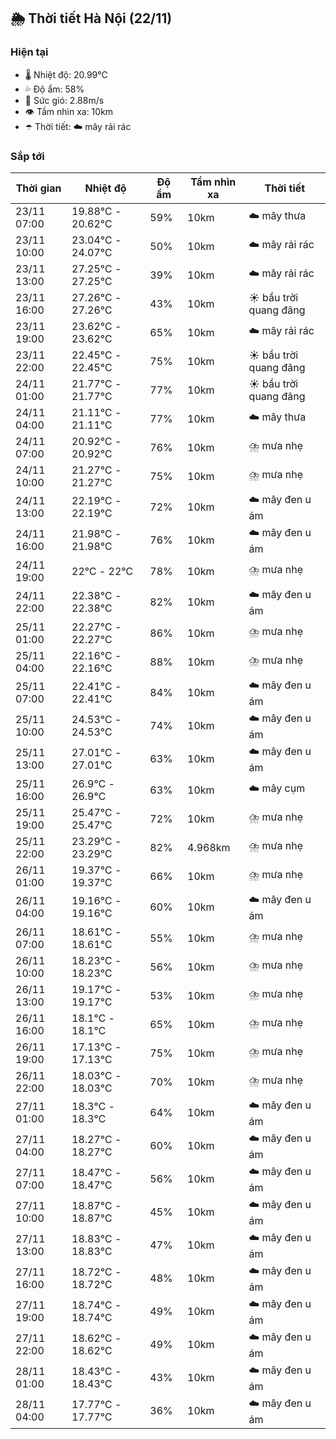 ## 🌦️ Thời tiết Hà Nội (22/11)

### Hiện tại

- 🌡️ Nhiệt độ: 20.99℃
- 💦 Độ ẩm: 58%
- 💨 Sức gió: 2.88m/s
- 👁️ Tầm nhìn xa: 10km
- ☂️ Thời tiết: ☁️ mây rải rác

### Sắp tới

| Thời gian | Nhiệt độ | Độ ẩm | Tầm nhìn xa | Thời tiết |
| --- | --- | --- | --- | --- |
| 23/11 07:00 | 19.88℃ - 20.62℃ | 59% | 10km | ☁️ mây thưa |
| 23/11 10:00 | 23.04℃ - 24.07℃ | 50% | 10km | ☁️ mây rải rác |
| 23/11 13:00 | 27.25℃ - 27.25℃ | 39% | 10km | ☁️ mây rải rác |
| 23/11 16:00 | 27.26℃ - 27.26℃ | 43% | 10km | ☀️ bầu trời quang đãng |
| 23/11 19:00 | 23.62℃ - 23.62℃ | 65% | 10km | ☁️ mây rải rác |
| 23/11 22:00 | 22.45℃ - 22.45℃ | 75% | 10km | ☀️ bầu trời quang đãng |
| 24/11 01:00 | 21.77℃ - 21.77℃ | 77% | 10km | ☀️ bầu trời quang đãng |
| 24/11 04:00 | 21.11℃ - 21.11℃ | 77% | 10km | ☁️ mây thưa |
| 24/11 07:00 | 20.92℃ - 20.92℃ | 76% | 10km | ⛈️ mưa nhẹ |
| 24/11 10:00 | 21.27℃ - 21.27℃ | 75% | 10km | ⛈️ mưa nhẹ |
| 24/11 13:00 | 22.19℃ - 22.19℃ | 72% | 10km | ☁️ mây đen u ám |
| 24/11 16:00 | 21.98℃ - 21.98℃ | 76% | 10km | ☁️ mây đen u ám |
| 24/11 19:00 | 22℃ - 22℃ | 78% | 10km | ⛈️ mưa nhẹ |
| 24/11 22:00 | 22.38℃ - 22.38℃ | 82% | 10km | ☁️ mây đen u ám |
| 25/11 01:00 | 22.27℃ - 22.27℃ | 86% | 10km | ⛈️ mưa nhẹ |
| 25/11 04:00 | 22.16℃ - 22.16℃ | 88% | 10km | ⛈️ mưa nhẹ |
| 25/11 07:00 | 22.41℃ - 22.41℃ | 84% | 10km | ☁️ mây đen u ám |
| 25/11 10:00 | 24.53℃ - 24.53℃ | 74% | 10km | ☁️ mây đen u ám |
| 25/11 13:00 | 27.01℃ - 27.01℃ | 63% | 10km | ☁️ mây đen u ám |
| 25/11 16:00 | 26.9℃ - 26.9℃ | 63% | 10km | ☁️ mây cụm |
| 25/11 19:00 | 25.47℃ - 25.47℃ | 72% | 10km | ⛈️ mưa nhẹ |
| 25/11 22:00 | 23.29℃ - 23.29℃ | 82% | 4.968km | ⛈️ mưa nhẹ |
| 26/11 01:00 | 19.37℃ - 19.37℃ | 66% | 10km | ⛈️ mưa nhẹ |
| 26/11 04:00 | 19.16℃ - 19.16℃ | 60% | 10km | ☁️ mây đen u ám |
| 26/11 07:00 | 18.61℃ - 18.61℃ | 55% | 10km | ⛈️ mưa nhẹ |
| 26/11 10:00 | 18.23℃ - 18.23℃ | 56% | 10km | ⛈️ mưa nhẹ |
| 26/11 13:00 | 19.17℃ - 19.17℃ | 53% | 10km | ⛈️ mưa nhẹ |
| 26/11 16:00 | 18.1℃ - 18.1℃ | 65% | 10km | ⛈️ mưa nhẹ |
| 26/11 19:00 | 17.13℃ - 17.13℃ | 75% | 10km | ⛈️ mưa nhẹ |
| 26/11 22:00 | 18.03℃ - 18.03℃ | 70% | 10km | ⛈️ mưa nhẹ |
| 27/11 01:00 | 18.3℃ - 18.3℃ | 64% | 10km | ☁️ mây đen u ám |
| 27/11 04:00 | 18.27℃ - 18.27℃ | 60% | 10km | ☁️ mây đen u ám |
| 27/11 07:00 | 18.47℃ - 18.47℃ | 56% | 10km | ☁️ mây đen u ám |
| 27/11 10:00 | 18.87℃ - 18.87℃ | 45% | 10km | ☁️ mây đen u ám |
| 27/11 13:00 | 18.83℃ - 18.83℃ | 47% | 10km | ☁️ mây đen u ám |
| 27/11 16:00 | 18.72℃ - 18.72℃ | 48% | 10km | ☁️ mây đen u ám |
| 27/11 19:00 | 18.74℃ - 18.74℃ | 49% | 10km | ☁️ mây đen u ám |
| 27/11 22:00 | 18.62℃ - 18.62℃ | 49% | 10km | ☁️ mây đen u ám |
| 28/11 01:00 | 18.43℃ - 18.43℃ | 43% | 10km | ☁️ mây đen u ám |
| 28/11 04:00 | 17.77℃ - 17.77℃ | 36% | 10km | ☁️ mây đen u ám |
